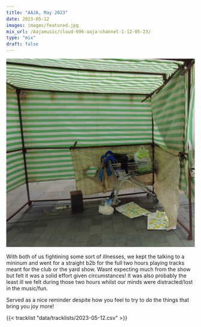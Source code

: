 ```yaml
---
title: "AAJA, May 2023"
date: 2023-05-12
images: images/featured.jpg
mix_url: /Aajamusic/cloud-696-aaja-channel-1-12-05-23/
type: "mix"
draft: false
---
```


![artwork](images/featured.png)

With both of us fightining some sort of illnesses, we kept the talking to a mininum and went for a straight b2b for the full two hours playing tracks meant for the club or the yard show. Wasnt expecting much from the show but felt it was a solid effort given circumstances! It was also probably the least ill we felt during those two hours whilst our minds were distracted/lost in the music/fun.  

Served as a nice reminder despite how you feel to try to do the things that bring you joy more!
 
{{< tracklist "data/tracklists/2023-05-12.csv" >}}
